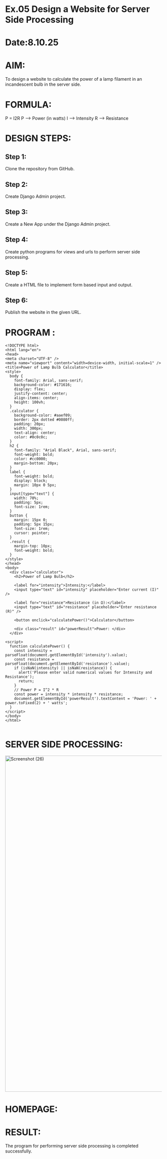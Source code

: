 # Ex.05 Design a Website for Server Side Processing
# Date:8.10.25
# AIM:
To design a website to calculate the power of a lamp filament in an incandescent bulb in the server side.

# FORMULA:
P = I2R
P --> Power (in watts)
 I --> Intensity
 R --> Resistance

# DESIGN STEPS:
## Step 1:
Clone the repository from GitHub.

## Step 2:
Create Django Admin project.

## Step 3:
Create a New App under the Django Admin project.

## Step 4:
Create python programs for views and urls to perform server side processing.

## Step 5:
Create a HTML file to implement form based input and output.

## Step 6:
Publish the website in the given URL.

# PROGRAM :
```
<!DOCTYPE html>
<html lang="en">
<head>
<meta charset="UTF-8" />
<meta name="viewport" content="width=device-width, initial-scale=1" />
<title>Power of Lamp Bulb Calculator</title>
<style>
  body {
    font-family: Arial, sans-serif;
    background-color: #171616;
    display: flex;
    justify-content: center;
    align-items: center;
    height: 100vh;
  }
  .calculator {
    background-color: #aaef09;
    border: 2px dotted #0080ff;
    padding: 20px;
    width: 300px;
    text-align: center;
    color: #0c0c0c;
  }
  h2 {
    font-family: "Arial Black", Arial, sans-serif;
    font-weight: bold;
    color: #cc0000;
    margin-bottom: 20px;
  }
  label {
    font-weight: bold;
    display: block;
    margin: 10px 0 5px;
  }
  input[type="text"] {
    width: 70%;
    padding: 5px;
    font-size: 1rem;
  }
  button {
    margin: 15px 0;
    padding: 5px 15px;
    font-size: 1rem;
    cursor: pointer;
  }
  .result {
    margin-top: 10px;
    font-weight: bold;
  }
</style>
</head>
<body>
  <div class="calculator">
    <h2>Power of Lamp Bulb</h2>

    <label for="intensity">Intensity:</label>
    <input type="text" id="intensity" placeholder="Enter current (I)" />

    <label for="resistance">Resistance (in Ω):</label>
    <input type="text" id="resistance" placeholder="Enter resistance (R)" />

    <button onclick="calculatePower()">Calculator</button>

    <div class="result" id="powerResult">Power: </div>
  </div>

<script>
  function calculatePower() {
    const intensity = parseFloat(document.getElementById('intensity').value);
    const resistance = parseFloat(document.getElementById('resistance').value);
    if (isNaN(intensity) || isNaN(resistance)) {
      alert('Please enter valid numerical values for Intensity and Resistance');
      return;
    }
    // Power P = I^2 * R
    const power = intensity * intensity * resistance;
    document.getElementById('powerResult').textContent = 'Power: ' + power.toFixed(2) + ' watts';
  }
</script>
</body>
</html>


```
# SERVER SIDE PROCESSING:

<img width="1920" height="1080" alt="Screenshot (26)" src="https://github.com/user-attachments/assets/7d8b04f4-783b-410a-9f28-7b522ec30682" />


# HOMEPAGE:
# RESULT:
The program for performing server side processing is completed successfully.
